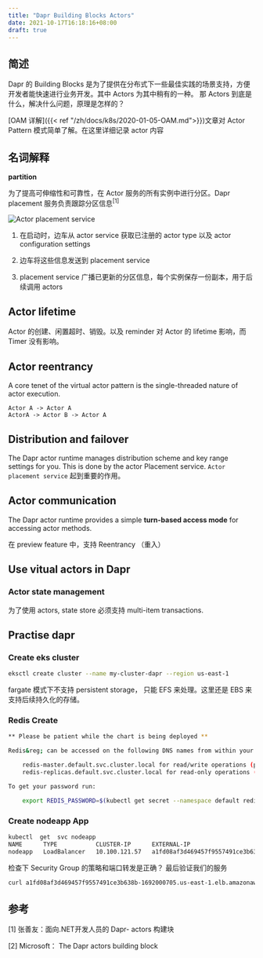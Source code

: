 ```yaml
---
title: "Dapr Building Blocks Actors"
date: 2021-10-17T16:18:16+08:00
draft: true
---
```


## 简述
Dapr 的 Building Blocks 是为了提供在分布式下一些最佳实践的场景支持，方便开发者能快速进行业务开发。其中 Actors 为其中稍有的一种。 那 Actors 到底是什么，解决什么问题，原理是怎样的？ 

[OAM 详解]({{< ref "/zh/docs/k8s/2020-01-05-OAM.md">}})文章对 Actor Pattern 模式简单了解。在这里详细记录 actor 内容

## 名词解释

**partition**

为了提高可伸缩性和可靠性，在 Actor 服务的所有实例中进行分区。Dapr placement 服务负责跟踪分区信息<sup>[1]</sup>

![Actor placement service](https://docs.microsoft.com/en-us/dotnet/architecture/dapr-for-net-developers/media/actors/placement.png)

1. 在启动时，边车从 actor service 获取已注册的 actor type 以及 actor configuration settings

2. 边车将这些信息发送到 placement service 

3. placement service 广播已更新的分区信息，每个实例保存一份副本，用于后续调用 actors


## Actor lifetime
Actor 的创建、闲置超时、销毁。以及 reminder 对 Actor 的 lifetime 影响，而 Timer 没有影响。

## Actor reentrancy
A core tenet of the virtual actor pattern is the single-threaded nature of actor execution.

```
Actor A -> Actor A
ActorA -> Actor B -> Actor A
``` 

## Distribution and failover
The Dapr actor runtime manages distribution scheme and key range settings for you. This is done by the actor Placement service. `Actor placement service` 起到重要的作用。

## Actor communication
The Dapr actor runtime provides a simple **turn-based access mode** for accessing actor methods. 

在 preview feature 中，支持 Reentrancy （重入）

## Use vitual actors in Dapr

### Actor state management

为了使用 actors, state store 必须支持 multi-item transactions. 


##  Practise dapr

### Create eks cluster 
```bash 
eksctl create cluster --name my-cluster-dapr --region us-east-1
```
fargate 模式下不支持  persistent storage， 只能 EFS 来处理。这里还是 EBS 来支持后续持久化的存储。

### Redis Create 
```bash 
** Please be patient while the chart is being deployed **

Redis&reg; can be accessed on the following DNS names from within your cluster:

    redis-master.default.svc.cluster.local for read/write operations (port 6379)
    redis-replicas.default.svc.cluster.local for read-only operations (port 6379)

To get your password run:

    export REDIS_PASSWORD=$(kubectl get secret --namespace default redis -o jsonpath="{.data.redis-password}" | base64 -d)
```
### Create nodeapp App 

```bash
kubectl  get  svc nodeapp
NAME      TYPE           CLUSTER-IP      EXTERNAL-IP                                                               PORT(S)        AGE
nodeapp   LoadBalancer   10.100.121.57   a1fd08af3d469457f9557491ce3b638b-1692000705.us-east-1.elb.amazonaws.com   80:30683/TCP   8m26s

```
检查下 Security Group 的策略和端口转发是正确？ 最后验证我们的服务

```bash 
curl a1fd08af3d469457f9557491ce3b638b-1692000705.us-east-1.elb.amazonaws.com/ports
```

## 参考

[1] 张善友：面向.NET开发人员的 Dapr- actors 构建块

[2] Microsoft： The Dapr actors building block
